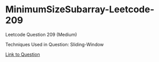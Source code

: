 # MinimumSizeSubarray-Leetcode-209

Leetcode Question 209 (Medium)

Techniques Used in Question:
Sliding-Window

[Link to Question](https://leetcode.com/problems/minimum-size-subarray-sum/)
